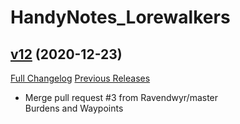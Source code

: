 # HandyNotes_Lorewalkers

## [v12](https://github.com/kemayo/wow-handynotes-lorewalkers/tree/v12) (2020-12-23)
[Full Changelog](https://github.com/kemayo/wow-handynotes-lorewalkers/commits/v12) [Previous Releases](https://github.com/kemayo/wow-handynotes-lorewalkers/releases)

- Merge pull request #3 from Ravendwyr/master  
    Burdens and Waypoints  